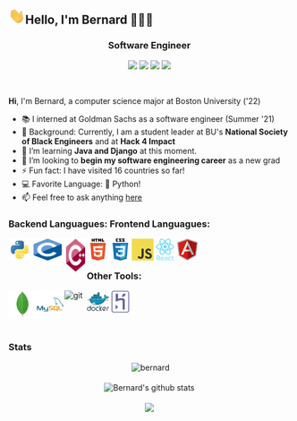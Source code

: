 <!-- ### Hi there 👋 -->

<!--
**bmulaw/bmulaw** is a ✨ _special_ ✨ repository because its `README.md` (this file) appears on your GitHub profile.

Here are some ideas to get you started:

- 🔭 I’m currently working on ...
- 🌱 I’m currently learning ...
- 👯 I’m looking to collaborate on ...
- 🤔 I’m looking for help with ...
- 💬 Ask me about ...
- 📫 How to reach me: ...
- 😄 Pronouns: ...
- ⚡ Fun fact: ...
-->


# <h2> <img src="https://raw.githubusercontent.com/ABSphreak/ABSphreak/master/gifs/Hi.gif" width="30px">Hello, I'm Bernard 🧑🏾‍💻</h2>
<h3 align="center"> Software Engineer</h3>
<div align="center">

[<img height="30" src="https://img.shields.io/badge/twitter-%231DA1F2.svg?&style=for-the-badge&logo=twitter&logoColor=white" />](https://twitter.com/makethevotes)
[<img height="30" src="https://img.shields.io/badge/linkedin-%230077B5.svg?&style=for-the-badge&logo=linkedin&logoColor=white" />](https://www.linkedin.com/in/bmulaw)
[<img height="30" src = "https://img.shields.io/badge/instagram-%23E4405F.svg?&style=for-the-badge&logo=instagram&logoColor=white" />](https://www.instagram.com/bernard.tech/)
[<img height="30" src="https://img.shields.io/badge/gmail-D14836?&style=for-the-badge&logo=gmail&logoColor=white" />](mailto:bmulaw@bu.edu)
<br/>
 </div>
 <br/>


**Hi**, I'm Bernard, a computer science major at Boston University ('22)

- 📚 I interned at Goldman Sachs as a software engineer (Summer '21) 
- 💬 Background: Currently, I am a student leader at BU's **National Society of Black Engineers** and at **Hack 4 Impact**
- 🌱 I’m learning **Java and Django** at this moment.
- 👀 I’m looking to **begin my software engineering career** as a new grad
- ⚡ Fun fact: I have visited 16 countries so far!
- 💻 Favorite Language: 🐍 Python!
- 📫 Feel free to ask anything [here](mailto:bmulaw@bu.edu)

<span>
<h3 align="left">Backend Languagues: Frontend Languagues: </h3>

<a href="https://www.python.org" target="_blank"> <img align="left" src="https://raw.githubusercontent.com/devicons/devicon/master/icons/python/python-original.svg" alt="python" width="40" height="40"/> </a>

<a href="https://nodejs.org" target="_blank"> <img align="left" src="https://raw.githubusercontent.com/devicons/devicon/master/icons/c/c-original.svg" alt="C" width="60" height="40"/> </a>

<a href="https://nodejs.org" target="_blank"> <img align="left" src="https://raw.githubusercontent.com/devicons/devicon/master/icons/cplusplus/cplusplus-original.svg" alt="C" width="40" height="60"/> </a>

<!-- <a href="https://nodejs.org" target="_blank"> <img align="left" src="https://raw.githubusercontent.com/devicons/devicon/master/icons/java/java-original.svg" alt="C" width="60" height="40"/> </a> -->
<!-- 
<br/>
<br/> -->


<a href="https://www.w3.org/html/" target="_blank"> <img align="left" src = "https://raw.githubusercontent.com/devicons/devicon/master/icons/html5/html5-original-wordmark.svg" alt="html" width="40" height="40"/> </a>

<a href="https://www.w3schools.com/css/" target="_blank"> <img align="left" align="left" src="https://raw.githubusercontent.com/devicons/devicon/master/icons/css3/css3-original-wordmark.svg" alt="css3" width="40" height="40"/></a>

<a href="https://developer.mozilla.org/en-US/docs/Web/JavaScript" target="_blank"> <img align="left" src="https://raw.githubusercontent.com/devicons/devicon/master/icons/javascript/javascript-original.svg" alt="javascript" width="40" height="40"/> </a>

<a href="https://reactjs.org/" target="_blank"> <img align="left" src="https://raw.githubusercontent.com/devicons/devicon/master/icons/react/react-original-wordmark.svg" alt="react" width="40" height="40"/> </a>

<a href="https://www.angular.io/" target="_blank"> <img align="left" src="https://raw.githubusercontent.com/devicons/devicon/master/icons/angularjs/angularjs-original.svg" alt="angular" width="40" height="40"/> </a>
 
 </span>

<br/>
<br/>

<h3 align="left">Other Tools:</h3>

<a href="https://www.mysql.com/" target="_blank"> <img align="left" src="https://raw.githubusercontent.com/devicons/devicon/master/icons/mongodb/mongodb-original.svg" alt="mysql" width="50" height="50"/> </a>

<a href="https://www.mysql.com/" target="_blank"> <img align="left" src="https://raw.githubusercontent.com/devicons/devicon/master/icons/mysql/mysql-original-wordmark.svg" alt="mysql" width="50" height="50"/> </a>
 
<a href="https://git-scm.com/" target="_blank"> <img align="left" src="https://www.vectorlogo.zone/logos/git-scm/git-scm-icon.svg" alt="git" width="40" height="40"/> </a>

<a href="https://www.docker.com/" target="_blank"> <img align="left" src="https://raw.githubusercontent.com/devicons/devicon/master/icons/docker/docker-original-wordmark.svg" alt="docker" width="40" height="40"/></a>

<a href="https://firebase.google.com/" target="_blank"> <img align="left" src="https://raw.githubusercontent.com/devicons/devicon/master/icons/heroku/heroku-original.svg" alt="firebase" width="40" height="40"/></a>


<br/>
<br/>
<br/>
<br/>

### Stats
      
<p align="center">&nbsp;<img align="center" src="http://github-readme-streak-stats.herokuapp.com/?user=bmulaw&theme=synthwave&hide_border=true)](https://git.io/streak-stats" alt="bernard" />
 <br> <br>
  <img align="center"  src="https://github-readme-stats.vercel.app/api?username=bmulaw&show_icons=true&include_all_commits=true&theme=material-palenight" alt="Bernard's github stats" />
  <br> <br>
  <img align="center" src="https://github-readme-stats.vercel.app/api/top-langs/?username=bmulaw&layout=compact&theme=material-palenight" />
</p>



